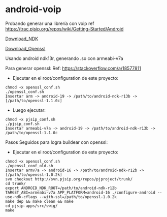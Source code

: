 # android-voip
Probando generar una librería con voip
ref https://trac.pjsip.org/repos/wiki/Getting-Started/Android

[Download_NDK](http://pnsurez.blogspot.com.ar/2015/07/download-android-ndk-tools.html)

[Download_Openssl](https://www.openssl.org/source/openssl-1.1.0c.tar.gz)

Usando android ndk13r, generando .so con armeabi-v7a

Para generar openssl:
Ref: https://stackoverflow.com/a/18577811
- Ejecutar en el root/configuration de este proyecto:
```
chmod +x openssl_conf.sh
./openssl_conf.sh
Insertar arm -> android-19 -> /path/to/android-ndk-r13b -> [/path/to/openssl-1.1.0c]
```
- Luego ejecutar:
```
chmod +x pjsip_conf.sh
./pjsip_conf.sh
Insertar armeabi-v7a -> android-19 -> /path/to/android-ndk-r13b -> /path/to/openssl-1.1.0c
```


Pasos Seguidos para logra buildear con openssl:
- Ejecutar en el root/configuration de este proyecto:
```
chmod +x openssl_conf.sh
./openssl_conf_old.sh
Insertar armv7a -> android-16 -> /path/to/android-ndk-r12b -> [/path/to/openssl-1.0.2k]
svn checkout http://svn.pjsip.org/repos/pjproject/trunk/
cd trunk/
export ANDROID_NDK_ROOT=/path/to/android-ndk-r12b
TARGET_ABI=armeabi-v7a APP_PLATFORM=android-16 ./configure-android --use-ndk-cflags --with-ssl=/path/to/openssl-1.0.2k
make dep && make clean && make
cd pjsip-apps/src/swig/
make
```
